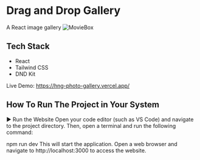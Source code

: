 # Drag and Drop Gallery
A React image gallery
![MovieBox](./public/michellesGalleryScreenshot.png)

## Tech Stack
- React
- Tailwind CSS
- DND Kit

Live Demo: https://hng-photo-gallery.vercel.app/

## How To Run The Project in Your System
▶️ Run the Website
Open your code editor (such as VS Code) and navigate to the project directory. Then, open a terminal and run the following command:

npm run dev
This will start the application. Open a web browser and navigate to http://localhost:3000 to access the website.
